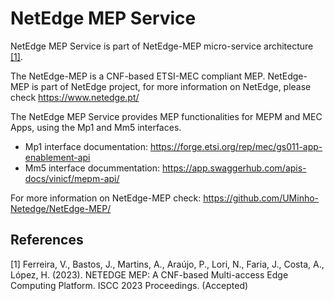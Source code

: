 # NetEdge MEP Service
NetEdge MEP Service is part of NetEdge-MEP micro-service architecture [[1]](#1).

The NetEdge-MEP is a CNF-based ETSI-MEC compliant MEP.
NetEdge-MEP is part of NetEdge project, for more information on NetEdge, please check https://www.netedge.pt/

The NetEdge MEP Service provides MEP functionalities for MEPM and MEC Apps, using the Mp1 and Mm5 interfaces.
  - Mp1 interface documentation: https://forge.etsi.org/rep/mec/gs011-app-enablement-api
  - Mm5 interface docummentation: https://app.swaggerhub.com/apis-docs/vinicf/mepm-api/

For more information on NetEdge-MEP check: https://github.com/UMinho-Netedge/NetEdge-MEP/

## References
<a id="1">[1]</a>
Ferreira, V., Bastos, J., Martins, A., Araújo, P., Lori, N., Faria, J., Costa, A., López, H. (2023).
NETEDGE MEP: A CNF-based Multi-access Edge Computing Platform. 
ISCC 2023 Proceedings. (Accepted)
